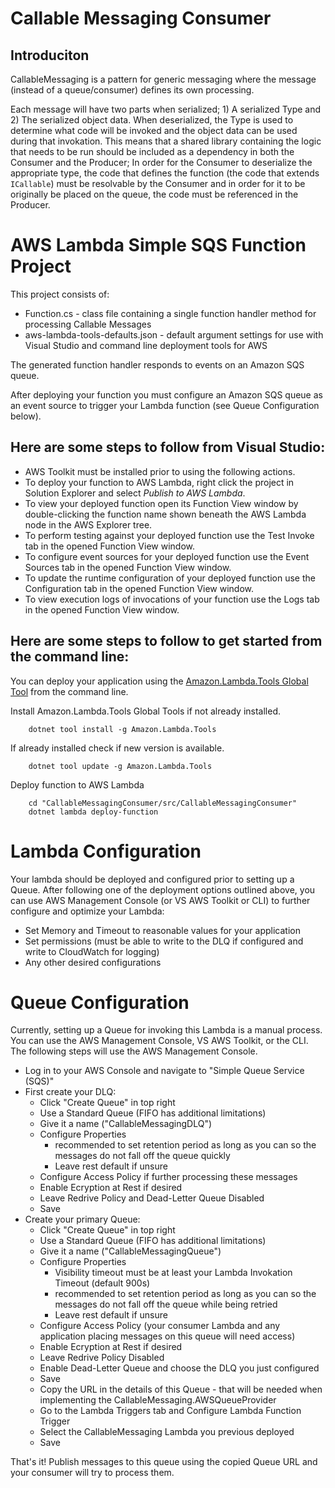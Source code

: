 # Callable Messaging Consumer

## Introduciton

CallableMessaging is a pattern for generic messaging where the message (instead of a queue/consumer) defines its own processing.

Each message will have two parts when serialized; 1) A serialized Type and 2) The serialized object data. When deserialized, the
Type is used to determine what code will be invoked and the object data can be used during that invokation. This means that a 
shared library containing the logic that needs to be run should be included as a dependency in both the Consumer and the Producer;
In order for the Consumer to deserialize the appropriate type, the code that defines the function (the code that extends `ICallable`)
must be resolvable by the Consumer and in order for it to be originally be placed on the queue, the code must be referenced in the Producer.

# AWS Lambda Simple SQS Function Project

This project consists of:
* Function.cs - class file containing a single function handler method for processing Callable Messages
* aws-lambda-tools-defaults.json - default argument settings for use with Visual Studio and command line deployment tools for AWS

The generated function handler responds to events on an Amazon SQS queue.

After deploying your function you must configure an Amazon SQS queue as an event source to trigger your Lambda function (see Queue Configuration below).


## Here are some steps to follow from Visual Studio:

* AWS Toolkit must be installed prior to using the following actions.
* To deploy your function to AWS Lambda, right click the project in Solution Explorer and select *Publish to AWS Lambda*.
* To view your deployed function open its Function View window by double-clicking the function name shown beneath the AWS Lambda node in the AWS Explorer tree.
* To perform testing against your deployed function use the Test Invoke tab in the opened Function View window.
* To configure event sources for your deployed function use the Event Sources tab in the opened Function View window.
* To update the runtime configuration of your deployed function use the Configuration tab in the opened Function View window.
* To view execution logs of invocations of your function use the Logs tab in the opened Function View window.


## Here are some steps to follow to get started from the command line:

You can deploy your application using the [Amazon.Lambda.Tools Global Tool](https://github.com/aws/aws-extensions-for-dotnet-cli#aws-lambda-amazonlambdatools) from the command line.

Install Amazon.Lambda.Tools Global Tools if not already installed.
```
    dotnet tool install -g Amazon.Lambda.Tools
```

If already installed check if new version is available.
```
    dotnet tool update -g Amazon.Lambda.Tools
```

Deploy function to AWS Lambda
```
    cd "CallableMessagingConsumer/src/CallableMessagingConsumer"
    dotnet lambda deploy-function
```

# Lambda Configuration

Your lambda should be deployed and configured prior to setting up a Queue. After following one of the deployment options outlined above, you can
use AWS Management Console (or VS AWS Toolkit or CLI) to further configure and optimize your Lambda:

* Set Memory and Timeout to reasonable values for your application
* Set permissions (must be able to write to the DLQ if configured and write to CloudWatch for logging)
* Any other desired configurations


# Queue Configuration

Currently, setting up a Queue for invoking this Lambda is a manual process. You can use the AWS Management Console, VS AWS Toolkit, or the CLI.
The following steps will use the AWS Management Console.

* Log in to your AWS Console and navigate to "Simple Queue Service (SQS)"
* First create your DLQ:
    * Click "Create Queue" in top right
    * Use a Standard Queue (FIFO has additional limitations)
    * Give it a name ("CallableMessagingDLQ")
    * Configure Properties
        * recommended to set retention period as long as you can so the messages do not fall off the queue quickly
        * Leave rest default if unsure
    * Configure Access Policy if further processing these messages
    * Enable Ecryption at Rest if desired
    * Leave Redrive Policy and Dead-Letter Queue Disabled
    * Save
* Create your primary Queue:
    * Click "Create Queue" in top right
    * Use a Standard Queue (FIFO has additional limitations)
    * Give it a name ("CallableMessagingQueue")
    * Configure Properties
        * Visibility timeout must be at least your Lambda Invokation Timeout (default 900s)
        * recommended to set retention period as long as you can so the messages do not fall off the queue while being retried
        * Leave rest default if unsure
    * Configure Access Policy (your consumer Lambda and any application placing messages on this queue will need access)
    * Enable Ecryption at Rest if desired
    * Leave Redrive Policy Disabled
    * Enable Dead-Letter Queue and choose the DLQ you just configured
    * Save
    * Copy the URL in the details of this Queue - that will be needed when implementing the CallableMessaging.AWSQueueProvider
    * Go to the Lambda Triggers tab and Configure Lambda Function Trigger
    * Select the CallableMessaging Lambda you previous deployed
    * Save

That's it! Publish messages to this queue using the copied Queue URL and your consumer will try to process them.
